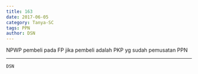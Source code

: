 ```yaml
---
title: 163
date: 2017-06-05
category: Tanya-SC
tags: PPN
author: DSN
---
```


NPWP pembeli pada FP jika pembeli adalah PKP yg sudah pemusatan PPN

---



`DSN`
